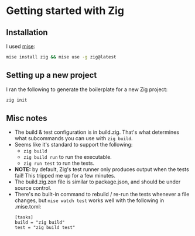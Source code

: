 # Getting started with Zig

## Installation

I used [mise](https://mise.jdx.dev/):

```sh
mise install zig && mise use -g zig@latest
```

## Setting up a new project

I ran the following to generate the boilerplate for a new Zig project:

```sh
zig init
```

## Misc notes

- The build & test configuration is in build.zig. That's what determines what subcommands you can use with `zig build`.
- Seems like it's standard to support the following:
  * `zig build`
  * `zig build run` to run the executable.
  * `zig run test` to run the tests.
- **NOTE:** by default, Zig's test runner only produces output when the tests fail! This tripped me up for a few minutes.
- The build.zig.zon file is similar to package.json, and should be under source control.
- There's no built-in command to rebuild / re-run the tests whenever a file changes, but `mise watch test` works well with the following in .mise.toml:
  ```
  [tasks]
  build = "zig build"
  test = "zig build test"
  ```
